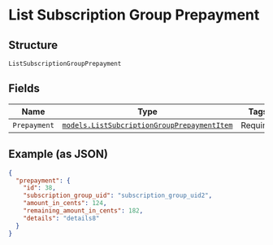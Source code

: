 
# List Subscription Group Prepayment

## Structure

`ListSubscriptionGroupPrepayment`

## Fields

| Name | Type | Tags | Description |
|  --- | --- | --- | --- |
| `Prepayment` | [`models.ListSubcriptionGroupPrepaymentItem`](../../doc/models/list-subcription-group-prepayment-item.md) | Required | - |

## Example (as JSON)

```json
{
  "prepayment": {
    "id": 38,
    "subscription_group_uid": "subscription_group_uid2",
    "amount_in_cents": 124,
    "remaining_amount_in_cents": 182,
    "details": "details8"
  }
}
```

